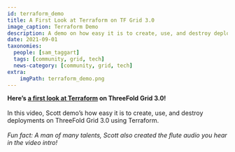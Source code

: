 ```yaml
---
id: terraform_demo
title: A First Look at Terraform on TF Grid 3.0
image_caption: Terraform Demo
description: A demo on how easy it is to create, use, and destroy deployments on TF Grid 3.0 using Terraform.
date: 2021-09-01
taxonomies:
  people: [sam_taggart]
  tags: [community, grid, tech]
  news-category: [community, grid, tech]
extra:
    imgPath: terraform_demo.png
---
```


**Here’s [a first look at Terraform](https://youtu.be/uPKM1Ta3tvY) on ThreeFold Grid 3.0!**
<br/>
<br/>
In this video, Scott demo’s how easy it is to create, use, and destroy deployments on ThreeFold Grid 3.0 using Terraform.
<br/>
<br/>
*Fun fact: A man of many talents, Scott also created the flute audio you hear in the video intro!*